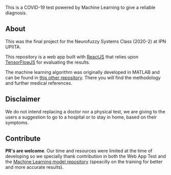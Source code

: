 This is a COVID-19 test powered by Machine Learning to give a reliable diagnosis.

## About
This was the final project for the Neurofuzzy Systems Class (2020-2) at IPN UPIITA.

This repository is a web app built with [ReactJS](https://reactjs.org/) that relies upon [TensorFlowJS](https://www.tensorflow.org/js) for evaluating the results. 

The machine learning algorithm was originally developed in MATLAB and can be found in [this other repository](https://github.com/pablomdd/covid_test_ml). There you will find the methodology and further medical references.

## Disclaimer
We do not intend replacing a doctor nor a physical test, we are giving to the users a suggestion to go to a hospital or to stay in home, based on their symptoms.

## Contribute
**PR's are welcome**. Our time and resources were limited at the time of developing so we specially thank contribution in both the Web App Test and the [Machine Learning model repository](https://github.com/pablomdd/covid_test_ml) (speacilly on the training for better and more accurate results). 



